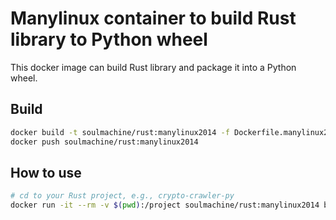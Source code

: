 # Manylinux container to build Rust library to Python wheel

This docker image can build Rust library and package it into a Python wheel.

## Build

```bash
docker build -t soulmachine/rust:manylinux2014 -f Dockerfile.manylinux2014 .
docker push soulmachine/rust:manylinux2014
```

## How to use

```bash
# cd to your Rust project, e.g., crypto-crawler-py
docker run -it --rm -v $(pwd):/project soulmachine/rust:manylinux2014 bash
```
